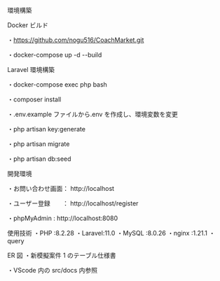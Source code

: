 環境構築

Docker ビルド

・https://github.com/nogu516/CoachMarket.git

・docker-compose up -d --build

Laravel 環境構築

・docker-compose exec php bash

・composer install

・.env.example ファイルから.env を作成し、環境変数を変更

・php artisan key:generate

・php artisan migrate

・php artisan db:seed

開発環境

・お問い合わせ画面： http://localhost

・ユーザー登録　　： http://localhost/register

・phpMyAdmin : http://localhost:8080

使用技術
・PHP :8.2.28 ・Laravel:11.0 ・MySQL :8.0.26 ・nginx :1.21.1 ・query

ER 図
・新模擬案件 1 のテーブル仕様書

・VScode 内の src/docs 内参照
